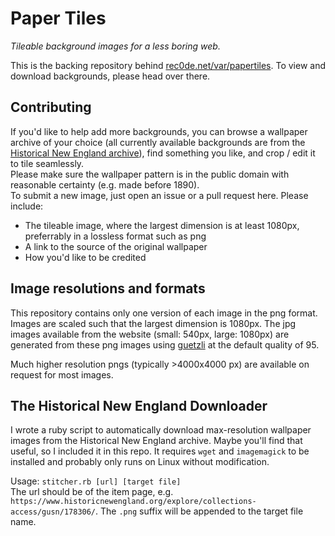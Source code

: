 # Paper Tiles

*Tileable background images for a less boring web.*  

This is the backing repository behind [rec0de.net/var/papertiles](https://rec0de.net/var/papertiles/). To view and download backgrounds, please head over there.

## Contributing

If you'd like to help add more backgrounds, you can browse a wallpaper archive of your choice (all currently available backgrounds are from the [Historical New England archive](https://www.historicnewengland.org/explore/collections-access/wallpaper/)), find something you like, and crop / edit it to tile seamlessly.  
Please make sure the wallpaper pattern is in the public domain with reasonable certainty (e.g. made before 1890).  
To submit a new image, just open an issue or a pull request here. Please include:

- The tileable image, where the largest dimension is at least 1080px, preferrably in a lossless format such as png
- A link to the source of the original wallpaper
- How you'd like to be credited

## Image resolutions and formats

This repository contains only one version of each image in the png format. Images are scaled such that the largest dimension is 1080px. The jpg images available from the website (small: 540px, large: 1080px) are generated from these png images using [guetzli](https://github.com/google/guetzli/) at the default quality of 95.

Much higher resolution pngs (typically >4000x4000 px) are available on request for most images.

## The Historical New England Downloader

I wrote a ruby script to automatically download max-resolution wallpaper images from the Historical New England archive. Maybe you'll find that useful, so I included it in this repo. It requires `wget` and `imagemagick` to be installed and probably only runs on Linux without modification.

Usage: `stitcher.rb [url] [target file]`  
The url should be of the item page, e.g. `https://www.historicnewengland.org/explore/collections-access/gusn/178306/`. The `.png` suffix will be appended to the target file name.